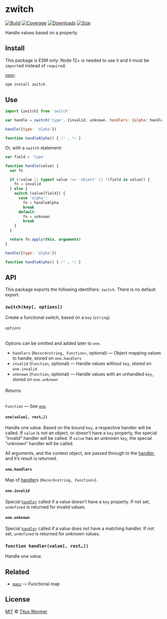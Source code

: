 # zwitch

[![Build][build-badge]][build]
[![Coverage][coverage-badge]][coverage]
[![Downloads][downloads-badge]][downloads]
[![Size][size-badge]][size]

Handle values based on a property.

## Install

This package is ESM only: Node 12+ is needed to use it and it must be `import`ed
instead of `require`d.

[npm][]:

```sh
npm install zwitch
```

## Use

```js
import {zwitch} from 'zwitch'

var handle = zwitch('type', {invalid, unknown, handlers: {alpha: handleAlpha}})

handle({type: 'alpha'})

function handleAlpha() { /* … */ }
```

Or, with a `switch` statement:

```js
var field = 'type'

function handle(value) {
  var fn

  if (!value || typeof value !== 'object' || !(field in value)) {
    fn = invalid
  } else {
    switch (value[field]) {
      case 'alpha':
        fn = handleAlpha
        break
      default:
        fn = unknown
        break
    }
  }

  return fn.apply(this, arguments)
}

handle({type: 'alpha'})

function handleAlpha() { /* … */ }
```

## API

This package exports the following identifiers: `zwitch`.
There is no default export.

### `zwitch(key[, options])`

Create a functional switch, based on a `key` (`string`).

###### `options`

Options can be omitted and added later to `one`.

*   `handlers` (`Record<string, Function>`, optional)
    — Object mapping values to handle, stored on `one.handlers`
*   `invalid` (`Function`, optional)
    — Handle values without `key`, stored on `one.invalid`
*   `unknown` (`Function`, optional)
    — Handle values with an unhandled `key`, stored on `one.unknown`

###### Returns

`Function` — See [`one`][one].

#### `one(value[, rest…])`

Handle one value.
Based on the bound `key`, a respective handler will be called.
If `value` is not an object, or doesn’t have a `key` property, the special
“invalid” handler will be called.
If `value` has an unknown `key`, the special “unknown” handler will be called.

All arguments, and the context object, are passed through to the [handler][],
and it’s result is returned.

#### `one.handlers`

Map of [handler][]s (`Record<string, Function>`).

#### `one.invalid`

Special [`handler`][handler] called if a value doesn’t have a `key` property.
If not set, `undefined` is returned for invalid values.

#### `one.unknown`

Special [`handler`][handler] called if a value does not have a matching
handler.
If not set, `undefined` is returned for unknown values.

### `function handler(value[, rest…])`

Handle one value.

## Related

*   [`mapz`](https://github.com/wooorm/mapz)
    — Functional map

## License

[MIT][license] © [Titus Wormer][author]

<!-- Definitions -->

[build-badge]: https://github.com/wooorm/zwitch/workflows/main/badge.svg

[build]: https://github.com/wooorm/zwitch/actions

[coverage-badge]: https://img.shields.io/codecov/c/github/wooorm/zwitch.svg

[coverage]: https://codecov.io/github/wooorm/zwitch

[downloads-badge]: https://img.shields.io/npm/dm/zwitch.svg

[downloads]: https://www.npmjs.com/package/zwitch

[size-badge]: https://img.shields.io/bundlephobia/minzip/zwitch.svg

[size]: https://bundlephobia.com/result?p=zwitch

[npm]: https://docs.npmjs.com/cli/install

[license]: license

[author]: https://wooorm.com

[one]: #onevalue-rest

[handler]: #function-handlervalue-rest
